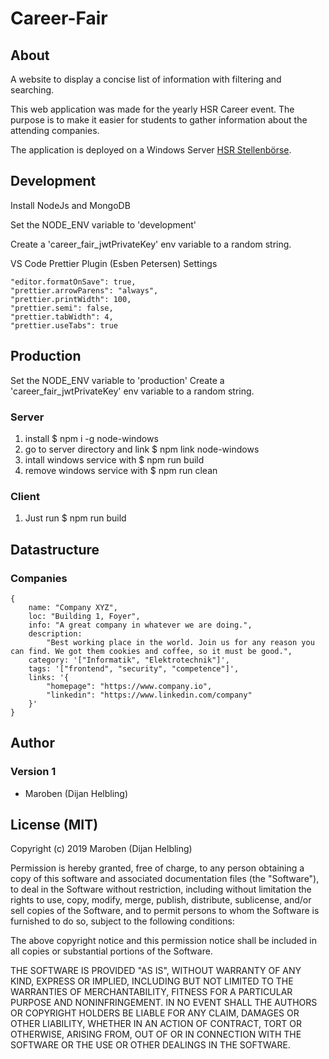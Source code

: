 # Career-Fair

## About

A website to display a concise list of information with filtering and searching.

This web application was made for the yearly HSR Career event. The purpose is to make it easier for students to gather information about the attending companies.

The application is deployed on a Windows Server [HSR Stellenbörse](https://www.hsrstellenboerse.ch).

## Development

Install NodeJs and MongoDB

Set the NODE_ENV variable to 'development'

Create a 'career_fair_jwtPrivateKey' env variable to a random string.

VS Code Prettier Plugin (Esben Petersen) Settings

    "editor.formatOnSave": true,
    "prettier.arrowParens": "always",
    "prettier.printWidth": 100,
    "prettier.semi": false,
    "prettier.tabWidth": 4,
    "prettier.useTabs": true

## Production

Set the NODE_ENV variable to 'production'
Create a 'career_fair_jwtPrivateKey' env variable to a random string.

### Server

1. install \$ npm i -g node-windows
2. go to server directory and link \$ npm link node-windows
3. intall windows service with \$ npm run build
4. remove windows service with \$ npm run clean

### Client

1. Just run \$ npm run build

## Datastructure

### Companies

    {
        name: "Company XYZ",
        loc: "Building 1, Foyer",
        info: "A great company in whatever we are doing.",
        description:
            "Best working place in the world. Join us for any reason you can find. We got them cookies and coffee, so it must be good.",
        category: '["Informatik", "Elektrotechnik"]',
        tags: '["frontend", "security", "competence"]',
        links: '{
            "homepage": "https://www.company.io",
            "linkedin": "https://www.linkedin.com/company"
        }'
    }

## Author

### Version 1

-   Maroben (Dijan Helbling)

## License (MIT)

Copyright (c) 2019 Maroben (Dijan Helbling)

Permission is hereby granted, free of charge, to any person obtaining a copy
of this software and associated documentation files (the "Software"), to deal
in the Software without restriction, including without limitation the rights
to use, copy, modify, merge, publish, distribute, sublicense, and/or sell
copies of the Software, and to permit persons to whom the Software is
furnished to do so, subject to the following conditions:

The above copyright notice and this permission notice shall be included in all
copies or substantial portions of the Software.

THE SOFTWARE IS PROVIDED "AS IS", WITHOUT WARRANTY OF ANY KIND, EXPRESS OR
IMPLIED, INCLUDING BUT NOT LIMITED TO THE WARRANTIES OF MERCHANTABILITY,
FITNESS FOR A PARTICULAR PURPOSE AND NONINFRINGEMENT. IN NO EVENT SHALL THE
AUTHORS OR COPYRIGHT HOLDERS BE LIABLE FOR ANY CLAIM, DAMAGES OR OTHER
LIABILITY, WHETHER IN AN ACTION OF CONTRACT, TORT OR OTHERWISE, ARISING FROM,
OUT OF OR IN CONNECTION WITH THE SOFTWARE OR THE USE OR OTHER DEALINGS IN THE
SOFTWARE.
